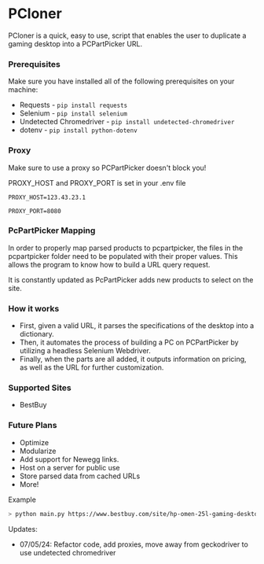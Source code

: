 # PCloner
PCloner is a quick, easy to use, script that enables the user to duplicate a gaming desktop into a PCPartPicker URL.

### Prerequisites
Make sure you have installed all of the following prerequisites on your machine:
* Requests - ```pip install requests```
* Selenium - ```pip install selenium```
* Undetected Chromedriver - ```pip install undetected-chromedriver```
* dotenv - ```pip install python-dotenv```

### Proxy
Make sure to use a proxy so PCPartPicker doesn't block you!

PROXY_HOST and PROXY_PORT is set in your .env file

```PROXY_HOST=123.43.23.1```

```PROXY_PORT=8080```

### PcPartPicker Mapping
In order to properly map parsed products to pcpartpicker, the files in the pcpartpicker folder need to be populated with their proper values. This allows the program to know how to build a URL query request. 

It is constantly updated as PcPartPicker adds new products to select on the site.

### How it works
  - First, given a valid URL, it parses the specifications of the desktop into a dictionary.
  - Then, it automates the process of building a PC on PCPartPicker by utilizing a headless Selenium Webdriver.
  - Finally, when the parts are all added, it outputs information on pricing, as well as the URL for further customization.

### Supported Sites
* BestBuy

### Future Plans
* Optimize
* Modularize
* Add support for Newegg links.
* Host on a server for public use
* Store parsed data from cached URLs
* More!

Example
```sh
> python main.py https://www.bestbuy.com/site/hp-omen-25l-gaming-desktop-intel-core-i7-14700f-32gb-ddr5-memory-nvidia-geforce-rtx-4060-ti-2tb-ssd-snow-white/6573317.p?skuId=6573317
```

Updates:
- 07/05/24: Refactor code, add proxies, move away from geckodriver to use undetected chromedriver